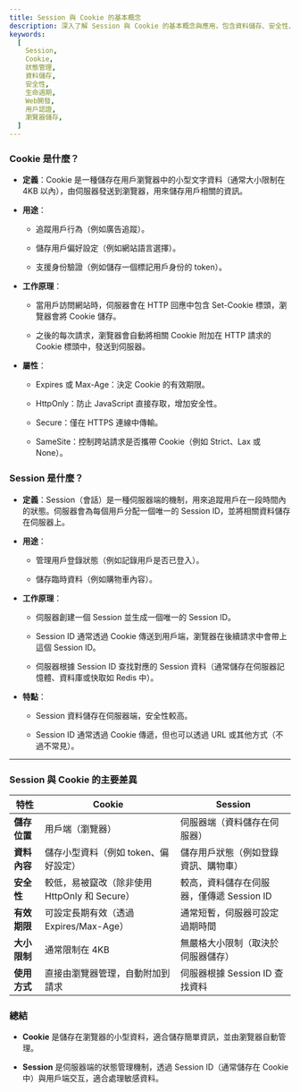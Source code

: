 ```yaml
---
title: Session 與 Cookie 的基本概念
description: 深入了解 Session 與 Cookie 的基本概念與應用，包含資料儲存、安全性、生命週期、使用場景等重要特性
keywords:
  [
    Session,
    Cookie,
    狀態管理,
    資料儲存,
    安全性,
    生命週期,
    Web開發,
    用戶認證,
    瀏覽器儲存,
  ]
---
```


### **Cookie 是什麼？**

- **定義**：Cookie 是一種儲存在用戶瀏覽器中的小型文字資料（通常大小限制在 4KB 以內），由伺服器發送到瀏覽器，用來儲存用戶相關的資訊。

- **用途**：

  - 追蹤用戶行為（例如廣告追蹤）。

  - 儲存用戶偏好設定（例如網站語言選擇）。

  - 支援身份驗證（例如儲存一個標記用戶身份的 token）。

- **工作原理**：

  - 當用戶訪問網站時，伺服器會在 HTTP 回應中包含 Set-Cookie 標頭，瀏覽器會將 Cookie 儲存。

  - 之後的每次請求，瀏覽器會自動將相關 Cookie 附加在 HTTP 請求的 Cookie 標頭中，發送到伺服器。

- **屬性**：

  - Expires 或 Max-Age：決定 Cookie 的有效期限。

  - HttpOnly：防止 JavaScript 直接存取，增加安全性。

  - Secure：僅在 HTTPS 連線中傳輸。

  - SameSite：控制跨站請求是否攜帶 Cookie（例如 Strict、Lax 或 None）。

### **Session 是什麼？**

- **定義**：Session（會話）是一種伺服器端的機制，用來追蹤用戶在一段時間內的狀態。伺服器會為每個用戶分配一個唯一的 Session ID，並將相關資料儲存在伺服器上。

- **用途**：

  - 管理用戶登錄狀態（例如記錄用戶是否已登入）。

  - 儲存臨時資料（例如購物車內容）。

- **工作原理**：

  - 伺服器創建一個 Session 並生成一個唯一的 Session ID。

  - Session ID 通常透過 Cookie 傳送到用戶端，瀏覽器在後續請求中會帶上這個 Session ID。

  - 伺服器根據 Session ID 查找對應的 Session 資料（通常儲存在伺服器記憶體、資料庫或快取如 Redis 中）。

- **特點**：

  - Session 資料儲存在伺服器端，安全性較高。

  - Session ID 通常透過 Cookie 傳遞，但也可以透過 URL 或其他方式（不過不常見）。

---

### **Session 與 Cookie 的主要差異**

| 特性         | Cookie                                        | Session                                   |
| ------------ | --------------------------------------------- | ----------------------------------------- |
| **儲存位置** | 用戶端（瀏覽器）                              | 伺服器端（資料儲存在伺服器）              |
| **資料內容** | 儲存小型資料（例如 token、偏好設定）          | 儲存用戶狀態（例如登錄資訊、購物車）      |
| **安全性**   | 較低，易被竄改（除非使用 HttpOnly 和 Secure） | 較高，資料儲存在伺服器，僅傳遞 Session ID |
| **有效期限** | 可設定長期有效（透過 Expires/Max-Age）        | 通常短暫，伺服器可設定過期時間            |
| **大小限制** | 通常限制在 4KB                                | 無嚴格大小限制（取決於伺服器儲存）        |
| **使用方式** | 直接由瀏覽器管理，自動附加到請求              | 伺服器根據 Session ID 查找資料            |

### **總結**

- **Cookie** 是儲存在瀏覽器的小型資料，適合儲存簡單資訊，並由瀏覽器自動管理。

- **Session** 是伺服器端的狀態管理機制，透過 Session ID（通常儲存在 Cookie 中）與用戶端交互，適合處理敏感資料。
